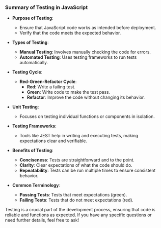 ### Summary of Testing in JavaScript

- **Purpose of Testing**: 
  - Ensure that JavaScript code works as intended before deployment.
  - Verify that the code meets the expected behavior.

- **Types of Testing**:
  - **Manual Testing**: Involves manually checking the code for errors.
  - **Automated Testing**: Uses testing frameworks to run tests automatically.

- **Testing Cycle**:
  - **Red-Green-Refactor Cycle**:
    - **Red**: Write a failing test.
    - **Green**: Write code to make the test pass.
    - **Refactor**: Improve the code without changing its behavior.

- **Unit Testing**: 
  - Focuses on testing individual functions or components in isolation.

- **Testing Frameworks**: 
  - Tools like JEST help in writing and executing tests, making expectations clear and verifiable.

- **Benefits of Testing**:
  - **Conciseness**: Tests are straightforward and to the point.
  - **Clarity**: Clear expectations of what the code should do.
  - **Repeatability**: Tests can be run multiple times to ensure consistent behavior.

- **Common Terminology**:
  - **Passing Tests**: Tests that meet expectations (green).
  - **Failing Tests**: Tests that do not meet expectations (red).

Testing is a crucial part of the development process, ensuring that code is reliable and functions as expected. If you have any specific questions or need further details, feel free to ask!
